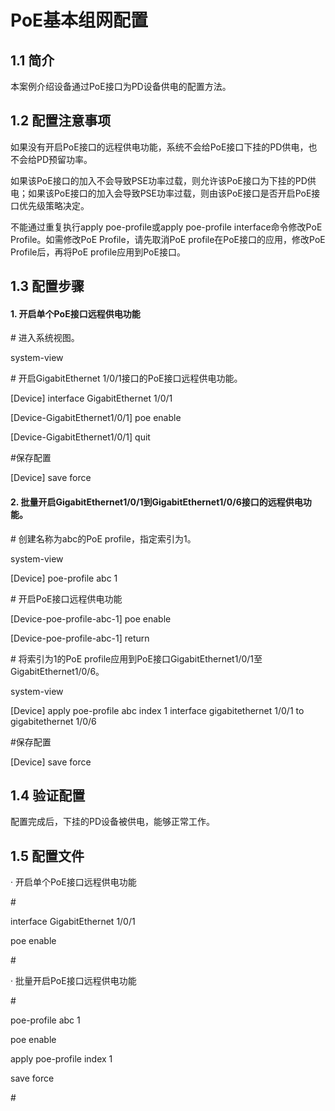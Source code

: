 # PoE基本组网配置

## 1.1 简介

本案例介绍设备通过PoE接口为PD设备供电的配置方法。

## 1.2 配置注意事项

如果没有开启PoE接口的远程供电功能，系统不会给PoE接口下挂的PD供电，也不会给PD预留功率。

如果该PoE接口的加入不会导致PSE功率过载，则允许该PoE接口为下挂的PD供电；如果该PoE接口的加入会导致PSE功率过载，则由该PoE接口是否开启PoE接口优先级策略决定。

不能通过重复执行apply poe-profile或apply poe-profile interface命令修改PoE Profile。如需修改PoE Profile，请先取消PoE profile在PoE接口的应用，修改PoE Profile后，再将PoE profile应用到PoE接口。

## 1.3 配置步骤

#### 1. 开启单个PoE接口远程供电功能

\# 进入系统视图。

<Device> system-view

\# 开启GigabitEthernet 1/0/1接口的PoE接口远程供电功能。

[Device] interface GigabitEthernet 1/0/1

[Device-GigabitEthernet1/0/1] poe enable 

[Device-GigabitEthernet1/0/1] quit

\#保存配置

[Device] save force

#### 2. 批量开启GigabitEthernet1/0/1到GigabitEthernet1/0/6接口的远程供电功能。

\# 创建名称为abc的PoE profile，指定索引为1。

<Device> system-view

[Device] poe-profile abc 1

\# 开启PoE接口远程供电功能

[Device-poe-profile-abc-1] poe enable

[Device-poe-profile-abc-1] return

\# 将索引为1的PoE profile应用到PoE接口GigabitEthernet1/0/1至GigabitEthernet1/0/6。

<Device> system-view

[Device] apply poe-profile abc index 1 interface gigabitethernet 1/0/1 to gigabitethernet 1/0/6

\#保存配置

[Device] save force

## 1.4 验证配置

配置完成后，下挂的PD设备被供电，能够正常工作。

## 1.5 配置文件

·   开启单个PoE接口远程供电功能

\#

interface GigabitEthernet 1/0/1

poe enable 

\#

·   批量开启PoE接口远程供电功能

\#

poe-profile abc 1

 poe enable

 apply poe-profile index 1

save force

\#